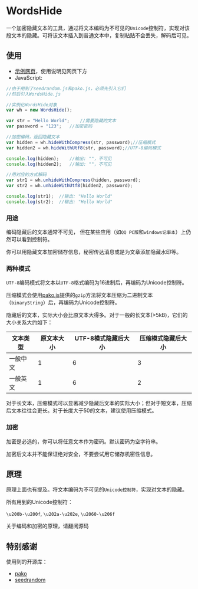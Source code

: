 # WordsHide

一个加密隐藏文本的工具，通过将文本编码为不可见的`Unicode`控制符，实现对该段文本的隐藏。可将该文本插入到普通文本中，复制粘贴不会丢失，解码后可见。

## 使用

- [示例网页](https://hide.texice.xyz)，使用说明见网页下方
- JavaScript:

```javascript
//由于用到了seedrandom.js和pako.js，必须先引入它们
//然后引入WordsHide.js

//实例化WordsHide对象
var wh = new WordsHide();

var str = "Hello World";	//需要隐藏的文本
var password = "123";	//加密密码

//加密编码，返回隐藏文本
var hidden = wh.hideWithCompress(str, password);//压缩模式
var hidden2 = wh.hideWithUtf8(str, password);//UTF-8编码模式

console.log(hidden);	//输出: ""，不可见
console.log(hidden2);	//输出: ""，不可见

//用对应的方式解码
var str1 = wh.unhideWithCompress(hidden, password);
var str2 = wh.unhideWithUtf8(hidden2, password);

console.log(str1);	//输出: "Hello World"
console.log(str2);	//输出: "Hello World"
```

### 用途

编码隐藏后的文本通常不可见， 但在某些应用（如`QQ PC版`和`windows记事本`）上仍然可以看到控制符。

你可以用隐藏文本加密储存信息，秘密传达消息或是为文章添加隐藏水印等。

### 两种模式

`UTF-8`编码模式将文本以`UTF-8`格式编码为16进制后，再编码为Unicode控制符。

压缩模式会使用[pako.js](https://github.com/nodeca/pako)提供的`gzip`方法将文本压缩为二进制文本（`binaryString`）后，再编码为Unicode控制符。

隐藏后的文本，实际大小会比原文本大得多。对于一般的长文本(>5kB)，它们的大小关系大约如下：

| 文本类型 | 原文本大小 | UTF-8模式隐藏后大小 | 压缩模式隐藏后大小 |
| -------- | ---------- | ------------------- | ------------------ |
| 一般中文 | 1          | 6                   | 3                  |
| 一般英文 | 1          | 6                   | 2                  |

对于长文本，压缩模式可以显著减少隐藏后文本的实际大小；但对于短文本，压缩后文本往往会更长。对于长度大于50的文本，建议使用压缩模式。

### 加密

加密是必选的，你可以将任意文本作为密码。默认密码为空字符串。

加密后文本并不能保证绝对安全，不要尝试用它储存机密性信息。

## 原理

原理上面也有提及。将文本编码为不可见的`Unicode控制符`，实现对文本的隐藏。

所有用到的Unicode控制符：

`\u200b-\u200f`, `\u202a-\u202e`, `\u2060-\u206f`

关于编码和加密的原理，请翻阅源码

## 特别感谢

使用到的开源库：

- [pako](https://github.com/nodeca/pako)
- [seedrandom](https://github.com/davidbau/seedrandom)